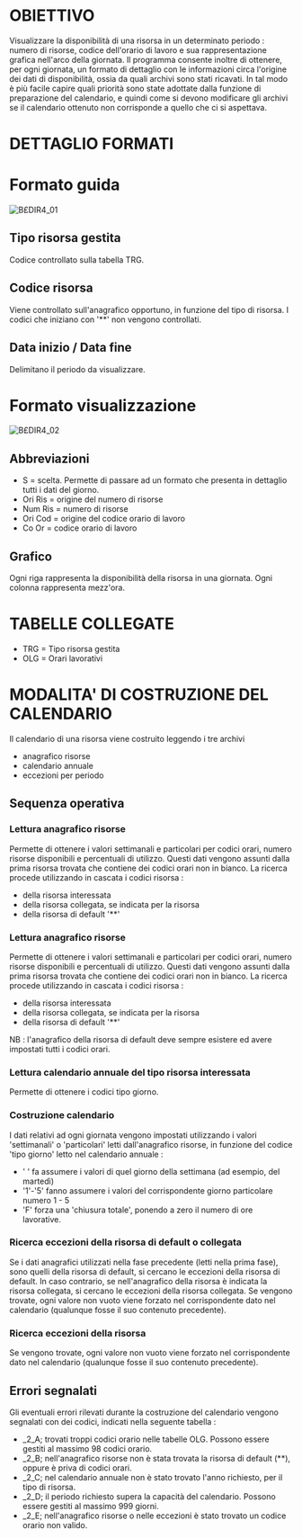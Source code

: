 # OBIETTIVO
Visualizzare la disponibilità di una risorsa in un determinato periodo :  numero di risorse, codice dell'orario di lavoro e sua rappresentazione grafica nell'arco della giornata.
Il programma consente inoltre di ottenere, per ogni giornata, un formato di dettaglio con le informazioni circa l'origine dei dati di disponibilità, ossia da quali archivi sono stati ricavati.
In tal modo è più facile capire quali priorità sono state adottate dalla funzione di preparazione del calendario, e quindi come si devono modificare gli archivi se il calendario ottenuto non corrisponde a quello che ci si aspettava.
# DETTAGLIO FORMATI
# Formato guida

![B£DIR4_01](http://doc.smeup.com/immagini/MBDOC_OGG-P_B£DIR4/BXDIR4_01.png)
## Tipo risorsa gestita
Codice controllato sulla tabella TRG.
## Codice risorsa
Viene controllato sull'anagrafico opportuno, in funzione del tipo di risorsa. I codici che iniziano con '\*\*' non vengono controllati.
## Data inizio / Data fine
Delimitano il periodo da visualizzare.
# Formato visualizzazione

![B£DIR4_02](http://doc.smeup.com/immagini/MBDOC_OGG-P_B£DIR4/BXDIR4_02.png)
## Abbreviazioni

- S = scelta. Permette di passare ad un formato che presenta in dettaglio tutti i dati del giorno.
- Ori Ris = origine del numero di risorse
- Num Ris = numero di risorse
- Ori Cod = origine del codice orario di lavoro
- Co Or = codice orario di lavoro


## Grafico
Ogni riga rappresenta la disponibilità della risorsa in una giornata. Ogni colonna rappresenta mezz'ora.
# TABELLE COLLEGATE

- TRG  =    Tipo risorsa gestita
- OLG  =    Orari lavorativi

# MODALITA' DI COSTRUZIONE DEL CALENDARIO
Il calendario di una risorsa viene costruito leggendo i tre archivi

- anagrafico risorse
- calendario annuale
- eccezioni per periodo


## Sequenza operativa
### Lettura anagrafico risorse
Permette di ottenere i valori settimanali e particolari per codici orari, numero risorse disponibili e percentuali di utilizzo. Questi dati vengono assunti dalla prima risorsa trovata che contiene dei codici orari non in bianco. La ricerca procede utilizzando in cascata i codici risorsa : 

- della risorsa interessata
- della risorsa collegata, se indicata per la risorsa
- della risorsa di default '\*\*'

### Lettura anagrafico risorse
Permette di ottenere i valori settimanali e particolari per codici orari, numero risorse disponibili e percentuali di utilizzo. Questi dati vengono assunti dalla prima risorsa trovata che contiene dei codici orari non in bianco. La ricerca procede utilizzando in cascata i codici risorsa : 

- della risorsa interessata
- della risorsa collegata, se indicata per la risorsa
- della risorsa di default '\*\*'

NB :  l'anagrafico della risorsa di default deve sempre esistere ed avere impostati tutti i codici orari.

### Lettura calendario annuale del tipo risorsa interessata
Permette di ottenere i codici tipo giorno.
### Costruzione calendario
I dati relativi ad ogni giornata vengono impostati utilizzando i valori 'settimanali' o 'particolari' letti dall'anagrafico risorse, in funzione del codice 'tipo giorno' letto nel calendario annuale : 

- ' ' fa assumere i valori di quel giorno della settimana (ad esempio, del martedì)
- '1'-'5' fanno assumere i valori del corrispondente giorno particolare numero 1 - 5
- 'F' forza una 'chiusura totale', ponendo a zero il numero di ore lavorative.


### Ricerca eccezioni della risorsa di default o collegata
Se i dati anagrafici utilizzati nella fase precedente (letti nella prima fase), sono quelli della risorsa di default, si cercano le eccezioni della risorsa di default. In caso contrario, se nell'anagrafico della risorsa è indicata la risorsa collegata, si cercano le eccezioni della risorsa collegata.
Se vengono trovate, ogni valore non vuoto viene forzato nel corrispondente dato nel calendario (qualunque fosse il suo contenuto precedente).
### Ricerca eccezioni della risorsa
Se vengono trovate, ogni valore non vuoto viene forzato nel corrispondente dato nel calendario (qualunque fosse il suo contenuto precedente).
## Errori segnalati
Gli eventuali errori rilevati durante la costruzione del calendario vengono segnalati con dei codici, indicati nella seguente tabella : 

 - _2_A; trovati troppi codici orario nelle tabelle OLG. Possono essere gestiti al massimo 98 codici orario.
 - _2_B; nell'anagrafico risorse non è stata trovata la risorsa di default (\*\*), oppure è priva di codici orari.
 - _2_C; nel calendario annuale non è stato trovato l'anno richiesto, per il tipo di risorsa.
 - _2_D; il periodo richiesto supera la capacità del calendario. Possono essere gestiti al massimo 999 giorni.
 - _2_E; nell'anagrafico risorse o nelle eccezioni è stato trovato un codice orario non valido.

